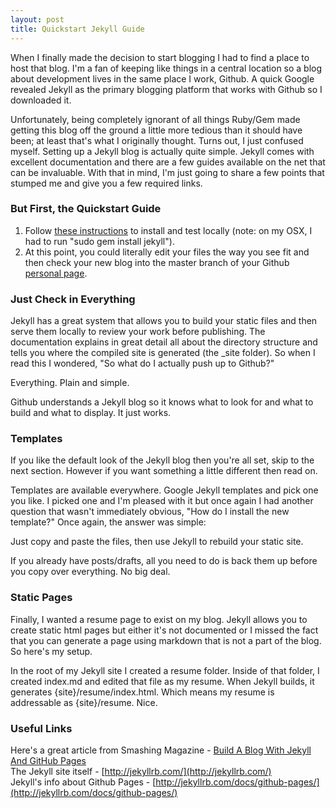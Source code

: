 ```yaml
---
layout: post
title: Quickstart Jekyll Guide
---
```

When I finally made the decision to start blogging I had to find a place to host that blog.  I'm a fan of keeping like things in a central location so a blog about development lives in the same place I work, Github.  A quick Google revealed Jekyll as the primary blogging platform that works with Github so I downloaded it.

Unfortunately, being completely ignorant of all things Ruby/Gem made getting this blog off the ground a little more tedious than it should have been; at least that's what I originally thought.  Turns out, I just confused myself.  Setting up a Jekyll blog is actually quite simple.  Jekyll comes with excellent documentation and there are a few guides available on the net that can be invaluable.  With that in mind, I'm just going to share a few points that stumped me and give you a few required links.

### But First, the Quickstart Guide

1.  Follow [these instructions](http://jekyllrb.com/docs/quickstart/) to install and test locally (note: on my OSX, I had to run "sudo gem install jekyll").
2.  At this point, you could literally edit your files the way you see fit and then check your new blog into the master branch of your Github [personal page](https://pages.github.com/).

### Just Check in Everything

Jekyll has a great system that allows you to build your static files and then serve them locally to review your work before publishing.  The documentation explains in great detail all about the directory structure and tells you where the compiled site is generated (the _site folder).  So when I read this I wondered, "So what do I actually push up to Github?"

Everything.  Plain and simple.

Github understands a Jekyll blog so it knows what to look for and what to build and what to display.  It just works.

### Templates

If you like the default look of the Jekyll blog then you're all set, skip to the next section.  However if you want something a little different then read on.

Templates are available everywhere.  Google Jekyll templates and pick one you like.  I picked one and I'm pleased with it but once again I had another question that wasn't immediately obvious, "How do I install the new template?"  Once again, the answer was simple:

Just copy and paste the files, then use Jekyll to rebuild your static site.

If you already have posts/drafts, all you need to do is back them up before you copy over everything.  No big deal.

### Static Pages

Finally, I wanted a resume page to exist on my blog.  Jekyll allows you to create static html pages but either it's not documented or I missed the fact that you can generate a page using markdown that is not a part of the blog.  So here's my setup.

In the root of my Jekyll site I created a resume folder.  Inside of that folder, I created index.md and edited that file as my resume.  When Jekyll builds, it generates {site}/resume/index.html.  Which means my resume is addressable as {site}/resume.  Nice.

### Useful Links

Here's a great article from Smashing Magazine - [Build A Blog With Jekyll And GitHub Pages](http://www.smashingmagazine.com/2014/08/01/build-blog-jekyll-github-pages/)   
The Jekyll site itself - [http://jekyllrb.com/](http://jekyllrb.com/)   
Jekyll's info about Github Pages - [http://jekyllrb.com/docs/github-pages/](http://jekyllrb.com/docs/github-pages/)